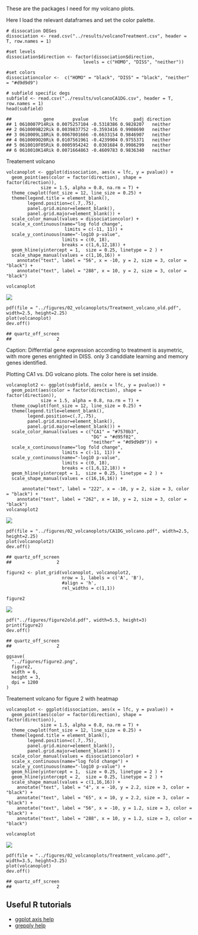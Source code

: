 These are the packages I need for my volcano plots.

Here I load the relevant dataframes and set the color palette.

    # dissocation DEGes
    dissociation <- read.csv("../results/volcanoTreatment.csv", header = T, row.names = 1)

    #set levels
    dissociation$direction <- factor(dissociation$direction,
                                 levels = c("HOMO", "DISS", "neither"))

    #set colors
    dissociationcolor <-  c("HOMO" = "black", "DISS" = "black", "neither" = "#d9d9d9")

    # subfield specific degs
    subfield <- read.csv("../results/volcanoCA1DG.csv", header = T, row.names = 1)
    head(subfield)

    ##            gene       pvalue        lfc      padj direction
    ## 1 0610007P14Rik 0.0075257104 -0.5318386 0.9828207   neither
    ## 2 0610009B22Rik 0.0039837752 -0.3593416 0.9908690   neither
    ## 3 0610009L18Rik 0.0067001666 -0.6633154 0.9846907   neither
    ## 4 0610009O20Rik 0.0107561961 -0.4239904 0.9755371   neither
    ## 5 0610010F05Rik 0.0005954242  0.0301684 0.9986299   neither
    ## 6 0610010K14Rik 0.0071664863 -0.4609783 0.9836340   neither

Treatement volcano

    volcanoplot <- ggplot(dissociation, aes(x = lfc, y = pvalue)) + 
      geom_point(aes(color = factor(direction), shape = factor(direction)), 
                 size = 1.5, alpha = 0.8, na.rm = T) + 
      theme_cowplot(font_size = 12, line_size = 0.25) +
      theme(legend.title = element_blank(),
            legend.position=c(.7,.75),
            panel.grid.minor=element_blank(),
            panel.grid.major=element_blank()) +
      scale_color_manual(values = dissociationcolor) +
      scale_x_continuous(name="log fold change",
                          limits = c(-11, 11)) +
      scale_y_continuous(name="-log10 p-value",
                         limits = c(0, 18),
                         breaks = c(1,6,12,18)) +
      geom_hline(yintercept = 1,  size = 0.25, linetype = 2 ) + 
      scale_shape_manual(values = c(1,16,16)) +
        annotate("text", label = "56", x = -10, y = 2, size = 3, color = "black") + 
        annotate("text", label = "288", x = 10, y = 2, size = 3, color = "black")

    volcanoplot  

![](../figures/02_volcanoplots/plot-1.png)

    pdf(file = "../figures/02_volcanoplots/Treatment_volcano_old.pdf", width=2.5, height=2.25)
    plot(volcanoplot)
    dev.off()

    ## quartz_off_screen 
    ##                 2

Caption: Differntial gene expression according to treatment is
asymetric, with more genes enrighted in DISS. only 3 canddiate learning
and memory genes identified.

Plotting CA1 vs. DG volcano plots. The color here is set inside.

    volcanoplot2 <- ggplot(subfield, aes(x = lfc, y = pvalue)) + 
      geom_point(aes(color = factor(direction), shape = factor(direction)), 
                 size = 1.5, alpha = 0.8, na.rm = T) + 
      theme_cowplot(font_size = 12, line_size = 0.25) +
      theme(legend.title=element_blank(),
            legend.position=c(.7,.75),
            panel.grid.minor=element_blank(),
            panel.grid.major=element_blank()) + 
      scale_color_manual(values = c("CA1" = "#7570b3",
                                    "DG" = "#d95f02", 
                                    "neither" = "#d9d9d9")) +   
      scale_x_continuous(name="log fold change",
                         limits = c(-11, 11)) +
      scale_y_continuous(name="-log10 p-value",
                         limits = c(0, 18),
                         breaks = c(1,6,12,18)) +
      geom_hline(yintercept = 1,  size = 0.25, linetype = 2 ) + 
      scale_shape_manual(values = c(16,16,16)) +
      
          annotate("text", label = "222", x = -10, y = 2, size = 3, color = "black") + 
        annotate("text", label = "262", x = 10, y = 2, size = 3, color = "black")
    volcanoplot2 

![](../figures/02_volcanoplots/subfield-1.png)

    pdf(file = "../figures/02_volcanoplots/CA1DG_volcano.pdf", width=2.5, height=2.25)
    plot(volcanoplot2)
    dev.off()

    ## quartz_off_screen 
    ##                 2

    figure2 <- plot_grid(volcanoplot, volcanoplot2,  
                         nrow = 1, labels = c('A', 'B'), 
                         #align = 'h',
                         rel_widths = c(1,1))

    figure2

![](../figures/02_volcanoplots/figure2old-1.png)

    pdf("../figures/figure2old.pdf", width=5.5, height=3)
    print(figure2)
    dev.off()

    ## quartz_off_screen 
    ##                 2

    ggsave(
      "../figures/figure2.png",
      figure2,
      width = 6,
      height = 3,
      dpi = 1200
    )

Treatement volcano for figure 2 with heatmap

    volcanoplot <- ggplot(dissociation, aes(x = lfc, y = pvalue)) + 
      geom_point(aes(color = factor(direction), shape = factor(direction)), 
                 size = 1.5, alpha = 0.8, na.rm = T) + 
      theme_cowplot(font_size = 12, line_size = 0.25) +
      theme(legend.title = element_blank(),
            legend.position=c(.7,.75),
            panel.grid.minor=element_blank(),
            panel.grid.major=element_blank()) +
      scale_color_manual(values = dissociationcolor) +
      scale_x_continuous(name="log fold change") +
      scale_y_continuous(name="-log10 p-value") +
      geom_hline(yintercept = 1,  size = 0.25, linetype = 2 ) + 
      geom_hline(yintercept = 2,  size = 0.25, linetype = 2 ) + 
      scale_shape_manual(values = c(1,16,16)) +
        annotate("text", label = "4", x = -10, y = 2.2, size = 3, color = "black") + 
        annotate("text", label = "65", x = 10, y = 2.2, size = 3, color = "black") +
        annotate("text", label = "56", x = -10, y = 1.2, size = 3, color = "black") + 
        annotate("text", label = "288", x = 10, y = 1.2, size = 3, color = "black")

    volcanoplot  

![](../figures/02_volcanoplots/plot3-1.png)

    pdf(file = "../figures/02_volcanoplots/Treatment_volcano.pdf", width=3.5, height=3.25)
    plot(volcanoplot)
    dev.off()

    ## quartz_off_screen 
    ##                 2

Useful R tutorials
------------------

-   [ggplot axis
    help](http://ggplot2.tidyverse.org/reference/scale_continuous.html)
-   [grepply
    help](http://www.gettinggeneticsdone.com/2016/01/repel-overlapping-text-labels-in-ggplot2.html)
